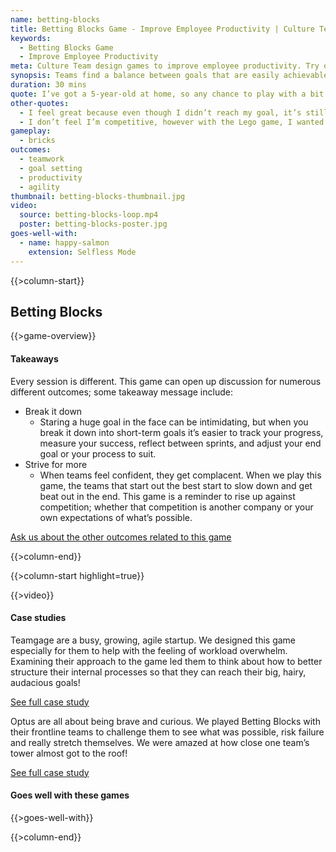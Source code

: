 ```yaml
---
name: betting-blocks
title: Betting Blocks Game - Improve Employee Productivity | Culture Team
keywords:
  - Betting Blocks Game
  - Improve Employee Productivity
meta: Culture Team design games to improve employee productivity. Try our Betting Blocks game &see teams find a balance to achieve the game's goals.
synopsis: Teams find a balance between goals that are easily achievable and goals that help them grow.
duration: 30 mins
quote: I’ve got a 5-year-old at home, so any chance to play with a bit of Lego is great! Building some Lego towers, setting some goals and then seeing what we could stretch ourselves on to do better the second and third time around, I thought was really great fun and quite meaningful as well.
other-quotes:
  - I feel great because even though I didn’t reach my goal, it’s still really tall so I feel good about it.
  - I don’t feel I’m competitive, however with the Lego game, I wanted us to win.
gameplay: 
  - bricks
outcomes:
  - teamwork
  - goal setting
  - productivity
  - agility
thumbnail: betting-blocks-thumbnail.jpg
video:
  source: betting-blocks-loop.mp4
  poster: betting-blocks-poster.jpg
goes-well-with:
  - name: happy-salmon
    extension: Selfless Mode
---
```

{{>column-start}}

## Betting Blocks

{{>game-overview}}

#### Takeaways

Every session is different. This game can open up discussion for numerous different outcomes;
some takeaway message include:

* Break it down
  * Staring a huge goal in the face can be intimidating, but when you break it down into short-term goals it’s easier to track your progress, measure your success, reflect between sprints, and adjust your end goal or your process to suit.
* Strive for more
  * When teams feel confident, they get complacent. When we play this game, the teams that start out the best start to slow down and get beat out in the end. This game is a reminder to rise up against competition; whether that competition is another company or your own expectations of what’s possible.

[Ask us about the other outcomes related to this game](#)

{{>column-end}}

{{>column-start highlight=true}}

{{>video}}

#### Case studies

Teamgage are a busy, growing, agile startup. We designed this game especially for them to
help with the feeling of workload overwhelm. Examining their approach to the game led them to
think about how to better structure their internal processes so that they can reach their big,
hairy, audacious goals!

[See full case study](#)

Optus are all about being brave and curious. We played Betting Blocks with their frontline teams
to challenge them to see what was possible, risk failure and really stretch themselves. We were
amazed at how close one team’s tower almost got to the roof!

[See full case study](#)

#### Goes well with these games

{{>goes-well-with}}

{{>column-end}}